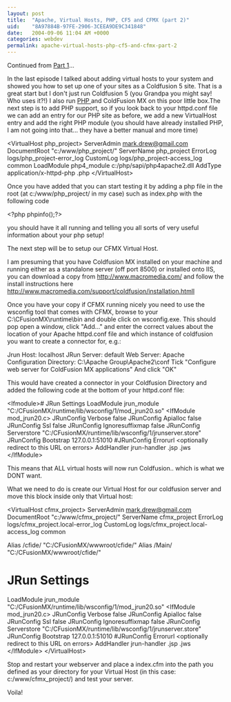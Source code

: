 ```yaml
---
layout: post
title:  "Apache, Virtual Hosts, PHP, CF5 and CFMX (part 2)"
uid:	"8A97884B-97FE-2906-3CEEA9DE9C341848"
date:   2004-09-06 11:04 AM +0000
categories: webdev
permalink: apache-virtual-hosts-php-cf5-and-cfmx-part-2
---
```

Continued from <a href="http://cybersonic.blogspot.com/2004/06/apache-virtual-hosts-php-cf5-and-cfmx.html">Part 1</a>...

In the last episode I talked about adding virtual hosts to your system and showed you how to set up one of your sites as a Coldfusion 5 site. That is a great start but I don't just run Coldfusion 5 (you Grandpa you might say! Who uses it?!) I also run <a href="http://www.php.net/">PHP </a>and ColdFusion MX on this poor little box.The next step is to add PHP support, so if you look back to your httpd.conf file we can add an entry for our PHP site as before, we add a new VirtualHost entry and add the right PHP module (you should have already installed PHP, I am not going into that... they have a better manual and more time)

&lt;VirtualHost php_project&gt;
ServerAdmin mark.drew@gmail.com
DocumentRoot "c:/www/php_project/"
ServerName php_project
ErrorLog logs/php_project-error_log
CustomLog logs/php_project-access_log common
LoadModule php4_module c:/php/sapi/php4apache2.dll
AddType application/x-httpd-php .php
&lt;/VirtualHost&gt;



Once you have added that you can start testing it by adding a php file in the root
(at c:/www/php_project/ in my case)
such as index.php with the following code

&lt;?php phpinfo();?&gt;



you should have it all running and telling you all sorts of very useful information about your php setup!

The next step will be to setup our CFMX Virtual Host.

I am presuming that you have Coldfusion MX installed on your machine and running either as a standalone server (off port 8500) or installed onto IIS, you can download a copy from <a href="http://www.macromedia.com/">http://www.macromedia.com/</a> and follow the install instructions here <a href="http://www.macromedia.com/support/coldfusion/installation.htmll">http://www.macromedia.com/support/coldfusion/installation.htmll</a>

Once you have your copy if CFMX running nicely you need to use the wsconfig tool that comes with CFMX, browse to your C:\CFusionMX\runtime\bin and double click on wsconfig.exe. This should pop open a window, click "Add..." and enter the correct values about the location of your Apache httpd.conf file and which instance of coldfusion you want to create a connector for, e.g.:


Jrun Host: localhost
JRun Server: default
Web Server: Apache
Configuration Directory: C:\Apache Group\Apache2\conf
Tick "Configure web server for ColdFusion MX applications"
And click "OK"



This would have created a connector in your Coldfusion Directory and added the following code at the bottom of your httpd.conf file:


&lt;Ifmodule&gt;# JRun Settings
LoadModule jrun_module "C:/CFusionMX/runtime/lib/wsconfig/1/mod_jrun20.so"
&lt;IfModule mod_jrun20.c&gt;
JRunConfig Verbose false
JRunConfig Apialloc false
JRunConfig Ssl false
JRunConfig Ignoresuffixmap false
JRunConfig Serverstore "C:/CFusionMX/runtime/lib/wsconfig/1/jrunserver.store"
JRunConfig Bootstrap 127.0.0.1:51010
#JRunConfig Errorurl &lt;optionally redirect to this URL on errors&gt;
AddHandler jrun-handler .jsp .jws
&lt;/IfModule&gt;



This means that ALL virtual hosts will now run Coldfusion.. which is what we DONT want.

What we need to do is create our Virtual Host for our coldfusion server and move this block inside only that Virtual host:


&lt;VirtualHost cfmx_project&gt;
ServerAdmin mark.drew@gmail.com
DocumentRoot "c:/www/cfmx_project/"
ServerName cfmx_project
ErrorLog logs/cfmx_project.local-error_log
CustomLog logs/cfmx_project.local-access_log common

Alias /cfide/ "C:/CFusionMX/wwwroot/cfide/"
Alias /Main/ "C:/CFusionMX/wwwroot/cfide/"

# JRun Settings
LoadModule jrun_module "C:/CFusionMX/runtime/lib/wsconfig/1/mod_jrun20.so"
&lt;IfModule mod_jrun20.c&gt;
JRunConfig Verbose false
JRunConfig Apialloc false
JRunConfig Ssl false
JRunConfig Ignoresuffixmap false
JRunConfig Serverstore "C:/CFusionMX/runtime/lib/wsconfig/1/jrunserver.store"
JRunConfig Bootstrap 127.0.0.1:51010
#JRunConfig Errorurl &lt;optionally redirect to this URL on errors&gt;
AddHandler jrun-handler .jsp .jws
&lt;/IfModule&gt;
&lt;/VirtualHost&gt;


Stop and restart your webserver and place a index.cfm into the path you defined as your directory for your Virtual Host (in this case: c:/www/cfmx_project/) and test your server.

Voila!